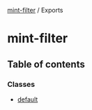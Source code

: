 [mint-filter](README.md) / Exports

# mint-filter

## Table of contents

### Classes

- [default](classes/default.md)
